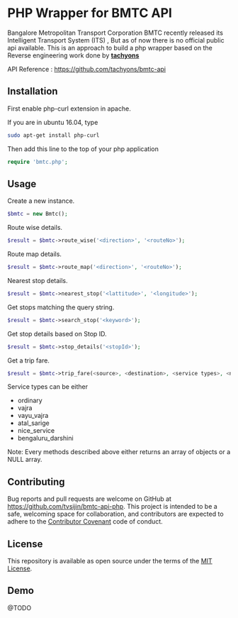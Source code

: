 # PHP Wrapper for BMTC API


Bangalore Metropolitan Transport Corporation BMTC recently released its Intelligent Transport System (ITS) , But as of now there is no official public api available. This is an approach to build a php wrapper based on the Reverse engineering work done by [**tachyons**](https://github.com/tachyons)

API Reference : https://github.com/tachyons/bmtc-api

## Installation
First enable php-curl extension in apache.

If you are in ubuntu 16.04, type
```bash
sudo apt-get install php-curl
```

Then add this line to the top of your php application

```php
require 'bmtc.php';
```

## Usage

Create a new instance.

```php
$bmtc = new Bmtc();
```

Route wise details.

```php
$result = $bmtc->route_wise('<direction>', '<routeNo>');
```

Route map details.
```php
$result = $bmtc->route_map('<direction>', '<routeNo>');
```
Nearest stop details.

```php
$result = $bmtc->nearest_stop('<lattitude>', '<longitude>');
```
Get stops matching the query string.

```php
$result = $bmtc->search_stop('<keyword>');
```
Get stop details based on Stop ID.

```php
$result = $bmtc->stop_details('<stopId>');
```
Get a trip fare.

```php
$result = $bmtc->trip_fare(<source>, <destination>, <service types>, <number of adults>);
```
Service types can be either
* ordinary
* vajra
* vayu_vajra
* atal_sarige
* nice_service
* bengaluru_darshini

Note: Every methods described above either returns an array of objects or a NULL array.

## Contributing

Bug reports and pull requests are welcome on GitHub at https://github.com/tvsijin/bmtc-api-php. This project is intended to be a safe, welcoming space for collaboration, and contributors are expected to adhere to the [Contributor Covenant](http://contributor-covenant.org) code of conduct.


## License

This repository is available as open source under the terms of the [MIT License](http://opensource.org/licenses/MIT).

## Demo

@TODO
